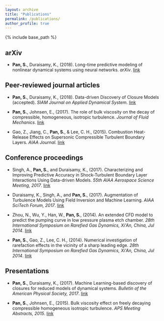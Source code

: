 ```yaml
---
layout: archive
title: "Publications"
permalink: /publications/
author_profile: true
---
```


{% include base_path %}

## arXiv 
* __Pan, S.__, Duraisamy, K., (2018). Long-time predictive modeling of nonlinear dynamical systems using neural networks. _arXiv_. [link](https://arxiv.org/abs/1805.12547)

## Peer-reviewed journal articles

* __Pan, S.__, Duraisamy, K., (2018). Data-driven Discovery of Closure Models (accepted). _SIAM Journal on Applied Dynamical System_. [link](https://arxiv.org/abs/1803.09318)

* __Pan, S.__, Johnsen, E., (2017). The role of bulk viscosity on the decay of compressible, homogeneous, isotropic turbulence. _Journal of Fluid Mechanics_. [link](https://www.cambridge.org/core/journals/journal-of-fluid-mechanics/article/role-of-bulk-viscosity-on-the-decay-of-compressible-homogeneous-isotropic-turbulence/96619135BA0A3ACB20EAC44ADF8261D1)

* Gao, Z., Jiang, C., __Pan, S.__, & Lee, C. H., (2015). Combustion Heat-Release Effects on Supersonic Compressible Turbulent Boundary Layers. _AIAA Journal_. [link](https://arc.aiaa.org/doi/abs/10.2514/1.J053585)

## Conference proceedings

* Singh, A., __Pan, S.__, and Duraisamy, K., (2017). Characterizing and Improving Predictive Accuracy in Shock-Turbulent Boundary Layer Interactions Using Data-driven Models. _55th AIAA Aerospace Science Meeting, 2017_. [link](https://arc.aiaa.org/doi/pdf/10.2514/6.2017-0314)

* Duraisamy, K., Singh, A., and __Pan, S.__, (2017). Augmentation of Turbulence Models Using Field Inversion and Machine Learning. _AIAA SciTech Forum, 2017_. [link](https://arc.aiaa.org/doi/pdf/10.2514/6.2017-0993)

* Zhou, N., Wu, Y., Han, W., __Pan, S.__, (2014). An extended CFD model to predict the pumping curve in low pressure plasma etch chamber. _28th International Symposium on Rarefied Gas Dynamics, Xi'An, China, Jul 2014_. [link](http://aip.scitation.org/doi/abs/10.1063/1.4902752)

* __Pan, S.__, Gao, Z., Lee, C. H., (2014). Numerical investigation of rarefaction effects in the vicinity of a sharp leading edge. _28th International Symposium on Rarefied Gas Dynamics, Xi'An, China, Jul 2014_. [link](http://aip.scitation.org/doi/abs/10.1063/1.4902591)

## Presentations

* __Pan, S.__, Duraisamy, K., (2017). Machine Learning-based discovery of closures for reduced models of dynamical systems. _Bulletin of the American Physical Society, 2017_. [link](http://meetings.aps.org/Meeting/DFD17/Session/M27.7)

* __Pan, S.__, Johnsen, E., (2015). Bulk viscosity effect on freely decaying compressible homogeneous isotropic turbulence. _APS Meeting Abstracts, 2015_. [link](http://adsabs.harvard.edu/abs/2015APS..DFDD20005P)


